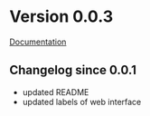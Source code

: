 # Version 0.0.3

[Documentation](README.md)

## Changelog since 0.0.1

- updated README
- updated labels of web interface
